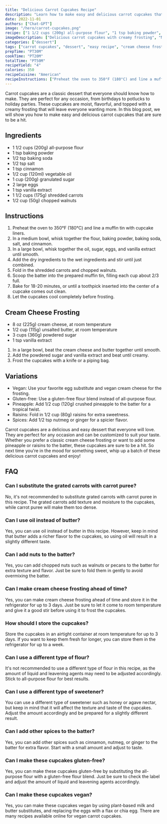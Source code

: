 ```yaml
---
title: "Delicious Carrot Cupcakes Recipe"
description: "Learn how to make easy and delicious carrot cupcakes that are perfect for any occasion. These cupcakes are moist, flavorful, and topped with a creamy frosting that will leave everyone wanting more!"
date: 2022-11-01
authors: ["Chat-GPT"]
image: "/hero/carrot-cupcakes.png"
recipe: ["1 1/2 cups (200g) all-purpose flour", "1 tsp baking powder", "1/2 tsp baking soda", "1/2 tsp salt", "1 tsp cinnamon", "1/2 cup (120ml) vegetable oil", "1 cup (200g) granulated sugar", "2 large eggs", "1 tsp vanilla extract", "1 1/2 cups (175g) shredded carrots", "1/2 cup (50g) chopped walnuts"]
imageDescription: ["Delicious carrot cupcakes with creamy frosting", "Moist carrot cupcakes with a hint of cinnamon", "Creamy frosting on top of carrot cupcakes", "Shredded carrots and chopped walnuts in carrot cupcakes"]
categories: ["dessert"]
tags: ["carrot cupcakes", "dessert", "easy recipe", "cream cheese frosting", "moist"]
prepTime: "PT30M"
cookTime: "PT20M"
totalTime: "PT50M"
recipeYield: "4"
calories: 350
recipeCuisine: "American"
recipeInstructions: ["Preheat the oven to 350°F (180°C) and line a muffin tin with cupcake liners.", "In a medium bowl, whisk together the flour, baking powder, baking soda, salt, and cinnamon.", "In a large bowl, whisk together the oil, sugar, eggs, and vanilla extract until smooth.", "Add the dry ingredients to the wet ingredients and stir until just combined.", "Fold in the shredded carrots and chopped walnuts.", "Scoop the batter into the prepared muffin tin, filling each cup about 2/3 full.", "Bake for 18-20 minutes, or until a toothpick inserted into the center of a cupcake comes out clean.", "Let the cupcakes cool completely before frosting."]
---
```


Carrot cupcakes are a classic dessert that everyone should know how to make. They are perfect for any occasion, from birthdays to potlucks to holiday parties. These cupcakes are moist, flavorful, and topped with a creamy frosting that will leave everyone wanting more. In this blog post, we will show you how to make easy and delicious carrot cupcakes that are sure to be a hit.

## Ingredients

- 1 1/2 cups (200g) all-purpose flour
- 1 tsp baking powder
- 1/2 tsp baking soda
- 1/2 tsp salt
- 1 tsp cinnamon
- 1/2 cup (120ml) vegetable oil
- 1 cup (200g) granulated sugar
- 2 large eggs
- 1 tsp vanilla extract
- 1 1/2 cups (175g) shredded carrots
- 1/2 cup (50g) chopped walnuts

## Instructions

1. Preheat the oven to 350°F (180°C) and line a muffin tin with cupcake liners.
2. In a medium bowl, whisk together the flour, baking powder, baking soda, salt, and cinnamon.
3. In a large bowl, whisk together the oil, sugar, eggs, and vanilla extract until smooth.
4. Add the dry ingredients to the wet ingredients and stir until just combined.
5. Fold in the shredded carrots and chopped walnuts.
6. Scoop the batter into the prepared muffin tin, filling each cup about 2/3 full.
7. Bake for 18-20 minutes, or until a toothpick inserted into the center of a cupcake comes out clean.
8. Let the cupcakes cool completely before frosting.

## Cream Cheese Frosting

- 8 oz (225g) cream cheese, at room temperature
- 1/2 cup (115g) unsalted butter, at room temperature
- 3 cups (360g) powdered sugar
- 1 tsp vanilla extract

1. In a large bowl, beat the cream cheese and butter together until smooth.
2. Add the powdered sugar and vanilla extract and beat until creamy.
3. Frost the cupcakes with a knife or a piping bag.

## Variations

- Vegan: Use your favorite egg substitute and vegan cream cheese for the frosting.
- Gluten-free: Use a gluten-free flour blend instead of all-purpose flour.
- Pineapple: Add 1/2 cup (120g) crushed pineapple to the batter for a tropical twist.
- Raisins: Fold in 1/2 cup (80g) raisins for extra sweetness.
- Spices: Add 1/2 tsp nutmeg or ginger for a spicier flavor.

Carrot cupcakes are a delicious and easy dessert that everyone will love. They are perfect for any occasion and can be customized to suit your taste. Whether you prefer a classic cream cheese frosting or want to add some pineapple or raisins to the batter, these cupcakes are sure to be a hit. So next time you're in the mood for something sweet, whip up a batch of these delicious carrot cupcakes and enjoy!

## FAQ

### Can I substitute the grated carrots with carrot puree?

No, it's not recommended to substitute grated carrots with carrot puree in this recipe. The grated carrots add texture and moisture to the cupcakes, while carrot puree will make them too dense.

### Can I use oil instead of butter?

Yes, you can use oil instead of butter in this recipe. However, keep in mind that butter adds a richer flavor to the cupcakes, so using oil will result in a slightly different taste.

### Can I add nuts to the batter?

Yes, you can add chopped nuts such as walnuts or pecans to the batter for extra texture and flavor. Just be sure to fold them in gently to avoid overmixing the batter.

### Can I make cream cheese frosting ahead of time?

Yes, you can make cream cheese frosting ahead of time and store it in the refrigerator for up to 3 days. Just be sure to let it come to room temperature and give it a good stir before using it to frost the cupcakes.

### How should I store the cupcakes?

Store the cupcakes in an airtight container at room temperature for up to 3 days. If you want to keep them fresh for longer, you can store them in the refrigerator for up to a week.

### Can I use a different type of flour?

It's not recommended to use a different type of flour in this recipe, as the amount of liquid and leavening agents may need to be adjusted accordingly. Stick to all-purpose flour for best results.

### Can I use a different type of sweetener?

You can use a different type of sweetener such as honey or agave nectar, but keep in mind that it will affect the texture and taste of the cupcakes. Adjust the amount accordingly and be prepared for a slightly different result.

### Can I add other spices to the batter?

Yes, you can add other spices such as cinnamon, nutmeg, or ginger to the batter for extra flavor. Start with a small amount and adjust to taste.

### Can I make these cupcakes gluten-free?

Yes, you can make these cupcakes gluten-free by substituting the all-purpose flour with a gluten-free flour blend. Just be sure to check the label and adjust the amount of liquid and leavening agents accordingly.

### Can I make these cupcakes vegan?

Yes, you can make these cupcakes vegan by using plant-based milk and butter substitutes, and replacing the eggs with a flax or chia egg. There are many recipes available online for vegan carrot cupcakes.